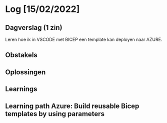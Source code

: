# Log [15/02/2022]
 
## Dagverslag (1 zin)
Leren hoe ik in VSCODE met BICEP een template kan deployen naar AZURE.
## Obstakels

## Oplossingen
 
## Learnings
 Learning path Azure: 
 Build reusable Bicep templates by using parameters
---
